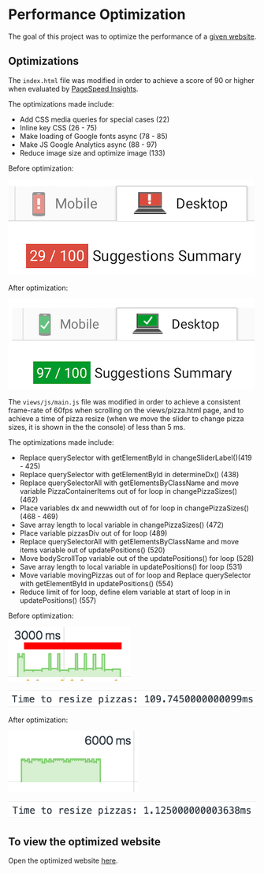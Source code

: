 # Performance Optimization 
The goal of this project was to optimize the performance of a [given website](https://github.com/udacity/frontend-nanodegree-mobile-portfolio). 

## Optimizations
The `index.html` file was modified in order to achieve a score of 90 or higher 
when evaluated by [PageSpeed Insights](https://developers.google.com/speed/pagespeed/insights/).

The optimizations made include:
- Add CSS media queries for special cases (22)
- Inline key CSS (26 - 75)
- Make loading of Google fonts async (78 - 85)
- Make JS Google Analytics async (88 - 97)
- Reduce image size and optimize image (133) 

Before optimization: 

![Alt text](/img/PSBefore.png?raw=true "Optional Title")

After optimization: 

![Alt text](/img/PSAfter.png?raw=true "Optional Title")

The `views/js/main.js` file was modified in order to achieve a consistent frame-rate
of 60fps when scrolling on the views/pizza.html page, and to achieve a time of pizza
resize (when we move the slider to change pizza sizes, it is shown in the the console)
of less than 5 ms.

The optimizations made include: 
- Replace querySelector with getElementById in changeSliderLabel()(419 - 425)
- Replace querySelector with getElementById in determineDx() (438)
- Replace querySelectorAll with getElementsByClassName and move variable 
  PizzaContainerItems out of for loop in changePizzaSizes() (462)
- Place variables dx and newwidth out of for loop in changePizzaSizes() 
  (468 - 469)
- Save array length to local variable in changePizzaSizes() (472)
- Place variable pizzasDiv out of for loop (489)
- Replace querySelectorAll with getElementsByClassName and move items 
  variable out of updatePositions() (520)
- Move bodyScrollTop variable out of the updatePositions() for loop (528)
- Save array length to local variable in updatePositions() for loop (531)
- Move variable movingPizzas out of for loop and Replace querySelector with
  getElementById in updatePositions() (554)
- Reduce limit of for loop, define elem variable at start of loop in 
  in updatePositions() (557)

Before optimization: 

![Alt text](/img/FPSBefore.png?raw=true "Optional Title")

![Alt text](/img/resizeBefore.png?raw=true "Optional Title")

After optimization: 

![Alt text](/img/FPSAfter.png?raw=true "Optional Title")

![Alt text](/img/resizeAfter.png?raw=true "Optional Title")

## To view the optimized website
Open the optimized website [here](https://miguelamartinez.github.io/performance-optimization/). 
